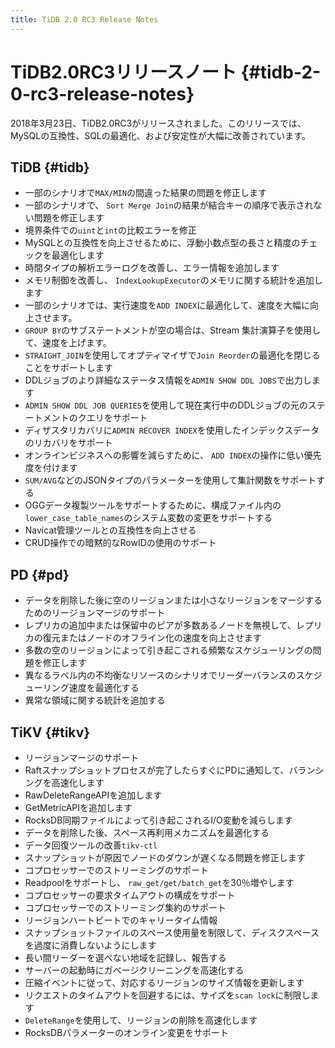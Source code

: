 ```yaml
---
title: TiDB 2.0 RC3 Release Notes
---
```


# TiDB2.0RC3リリースノート {#tidb-2-0-rc3-release-notes}

2018年3月23日、TiDB2.0RC3がリリースされました。このリリースでは、MySQLの互換性、SQLの最適化、および安定性が大幅に改善されています。

## TiDB {#tidb}

-   一部のシナリオで`MAX/MIN`の間違った結果の問題を修正します
-   一部のシナリオで、 `Sort Merge Join`の結果が結合キーの順序で表示されない問題を修正します
-   境界条件での`uint`と`int`の比較エラーを修正
-   MySQLとの互換性を向上させるために、浮動小数点型の長さと精度のチェックを最適化します
-   時間タイプの解析エラーログを改善し、エラー情報を追加します
-   メモリ制御を改善し、 `IndexLookupExecutor`のメモリに関する統計を追加します
-   一部のシナリオでは、実行速度を`ADD INDEX`に最適化して、速度を大幅に向上させます。
-   `GROUP BY`のサブステートメントが空の場合は、Stream 集計演算子を使用して、速度を上げます。
-   `STRAIGHT_JOIN`を使用してオプティマイザで`Join Reorder`の最適化を閉じることをサポートします
-   DDLジョブのより詳細なステータス情報を`ADMIN SHOW DDL JOBS`で出力します
-   `ADMIN SHOW DDL JOB QUERIES`を使用して現在実行中のDDLジョブの元のステートメントのクエリをサポート
-   ディザスタリカバリに`ADMIN RECOVER INDEX`を使用したインデックスデータのリカバリをサポート
-   オンラインビジネスへの影響を減らすために、 `ADD INDEX`の操作に低い優先度を付けます
-   `SUM/AVG`などのJSONタイプのパラメーターを使用して集計関数をサポートする
-   OGGデータ複製ツールをサポートするために、構成ファイル内の`lower_case_table_names`のシステム変数の変更をサポートする
-   Navicat管理ツールとの互換性を向上させる
-   CRUD操作での暗黙的なRowIDの使用のサポート

## PD {#pd}

-   データを削除した後に空のリージョンまたは小さなリージョンをマージするためのリージョンマージのサポート
-   レプリカの追加中または保留中のピアが多数あるノードを無視して、レプリカの復元またはノードのオフライン化の速度を向上させます
-   多数の空のリージョンによって引き起こされる頻繁なスケジューリングの問題を修正します
-   異なるラベル内の不均衡なリソースのシナリオでリーダーバランスのスケジューリング速度を最適化する
-   異常な領域に関する統計を追加する

## TiKV {#tikv}

-   リージョンマージのサポート
-   Raftスナップショットプロセスが完了したらすぐにPDに通知して、バランシングを高速化します
-   RawDeleteRangeAPIを追加します
-   GetMetricAPIを追加します
-   RocksDB同期ファイルによって引き起こされるI/O変動を減らします
-   データを削除した後、スペース再利用メカニズムを最適化する
-   データ回復ツールの改善`tikv-ctl`
-   スナップショットが原因でノードのダウンが遅くなる問題を修正します
-   コプロセッサーでのストリーミングのサポート
-   Readpoolをサポートし、 `raw_get/get/batch_get`を30％増やします
-   コプロセッサーの要求タイムアウトの構成をサポート
-   コプロセッサーでのストリーミング集約のサポート
-   リージョンハートビートでのキャリータイム情報
-   スナップショットファイルのスペース使用量を制限して、ディスクスペースを過度に消費しないようにします
-   長い間リーダーを選べない地域を記録し、報告する
-   サーバーの起動時にガベージクリーニングを高速化する
-   圧縮イベントに従って、対応するリージョンのサイズ情報を更新します
-   リクエストのタイムアウトを回避するには、サイズを`scan lock`に制限します
-   `DeleteRange`を使用して、リージョンの削除を高速化します
-   RocksDBパラメーターのオンライン変更をサポート
